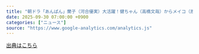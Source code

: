 ```yaml
---
title: "朝ドラ「あんぱん」蘭子（河合優実）大活躍！健ちゃん（高橋文哉）からメイコ（原菜乃華）へのプロポーズの裏にあった「事実」に大反響！ - イザ！"
date: 2025-09-30 07:00:00 +0900
categories: ["ニュース"]
source: "https://www.google-analytics.com/analytics.js"
---
```


[出典はこちら](https://www.google-analytics.com/analytics.js)
